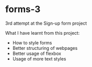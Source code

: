 # forms-3
3rd attempt at the Sign-up form project

What I have learnt from this project:
- How to style forms
- Better structuring of webpages
- Better usage of flexbox
- Usage of more text styles
